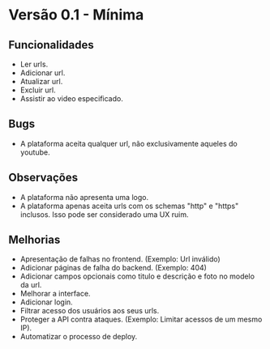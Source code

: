 # Versão 0.1 - Mínima

## Funcionalidades
- Ler urls.
- Adicionar url.
- Atualizar url.
- Excluir url.
- Assistir ao video especificado.

## Bugs
- A plataforma aceita qualquer url, não exclusivamente aqueles do youtube. 

## Observações
- A plataforma não apresenta uma logo.
- A plataforma apenas aceita urls com os schemas "http" e "https" inclusos. Isso pode ser considerado uma UX ruim.

## Melhorias
- Apresentação de falhas no frontend. (Exemplo: Url inválido)
- Adicionar páginas de falha do backend. (Exemplo: 404)
- Adicionar campos opcionais como titulo e descrição e foto no modelo da url.
- Melhorar a interface.
- Adicionar login.
- Filtrar acesso dos usuários aos seus urls.
- Proteger a API contra ataques. (Exemplo: Limitar acessos de um mesmo IP).
- Automatizar o processo de deploy.

